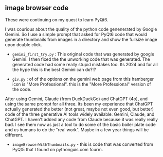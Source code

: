 ## image browser code

These were continuing on my quest to learn PyQt6.

I was courious about the quality of the python code genenerated by Google Gemini. 
So I use a simple prompt that asked for PyQt6 code that would generate thumbnails
from images in a directory and show the fullsize image upon double click.

- `gemini_first_try.py` : This original code that was generated by google Gemini. 
I then fixed the the unworking code that was generated. The generated code had 
some really stupid mistakes too. Its 2024 and for all the hype this is the best
Gemini can do?!? 

- `giv.py` : of of the options on the gemini web page from this hamberger icon 
is "More Professional". this is the "More Professional" version of the code.

After using Gemini, Claude (from DuckDuckGo) and ChatGPT (4o), and using the same
prompt for all three. Its been my experience that ChatGPT actually generated
the better (not great, maybe not even good, but better) code of the three 
generative AI tools widely available: Gemini, Claude, and ChatGPT. I haven't
added any code from Claude because it was really really bad. 
I see them now as just a tool to do some of the basic boiler plate code and 
us humans to do the "real work". Maybe in a few year things will be different.

- `imageBrowserWithThumbnails.py` - this is code that was converted from PyQt5 that I found on pythonguis.com fourm. 

